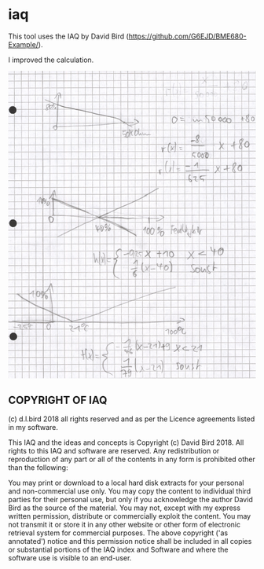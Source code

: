 # iaq

This tool uses the IAQ by David Bird (https://github.com/G6EJD/BME680-Example/).

I improved the calculation.

![functions](./function_lowres.png)

## COPYRIGHT OF IAQ
(c) d.l.bird 2018 all rights reserved and as per the Licence agreements listed in my software.

This IAQ and the ideas and concepts is Copyright (c) David Bird 2018. All rights to this IAQ and software are reserved. Any redistribution or reproduction of any part or all of the contents in any form is prohibited other than the following:

You may print or download to a local hard disk extracts for your personal and non-commercial use only.
You may copy the content to individual third parties for their personal use, but only if you acknowledge the author David Bird as the source of the material.
You may not, except with my express written permission, distribute or commercially exploit the content.
You may not transmit it or store it in any other website or other form of electronic retrieval system for commercial purposes.
The above copyright ('as annotated') notice and this permission notice shall be included in all copies or substantial portions of the IAQ index and Software and where the software use is visible to an end-user.
